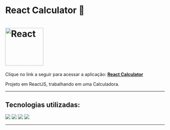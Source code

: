 # React Calculator 🧮
<h1 align="left">
    <img 
        src="https://media-exp1.licdn.com/dms/image/C4D12AQGtubYC23MpjA/article-cover_image-shrink_720_1280/0/1617319885551?e=1635984000&v=beta&t=b7zp2cX9QsH-puFqSbVOjcfGHNoB7aDq5QGx3AK7Sh8" 
        alt="React" 
        width="120"
    />
<br>
</h1>

<p align="left">
    Clique no link a seguir para acessar a aplicação: 
    <strong><a href="https://todo-42cf8jbln-samuel-barbosa97.vercel.app/" target="_blank">React Calculator</a></strong>
</p>

<p align="left">
   Projeto em ReactJS, trabalhando em uma Calculadora.
</p>

<hr />

<div align="left">

## Tecnologias utilizadas:

<img src="https://img.shields.io/badge/JavaScript-F7DF1E?style=for-the-badge&logo=javascript&logoColor=black"/>
<img src="https://img.shields.io/badge/React-20232A?style=for-the-badge&logo=react&logoColor=61DAFB"/>
<img src="https://img.shields.io/badge/HTML5-E34F26?style=for-the-badge&logo=html5&logoColor=white"/>
<img src="https://img.shields.io/badge/CSS3-1572B6?style=for-the-badge&logo=css3&logoColor=white"/>  

</div>

<hr />
